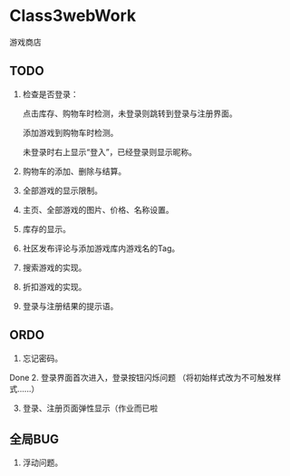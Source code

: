 # Class3webWork
游戏商店

## TODO
1. 检查是否登录：

    点击库存、购物车时检测，未登录则跳转到登录与注册界面。

    添加游戏到购物车时检测。

    未登录时右上显示“登入”，已经登录则显示昵称。

2. 购物车的添加、删除与结算。

3. 全部游戏的显示限制。

4. 主页、全部游戏的图片、价格、名称设置。

5. 库存的显示。

6. 社区发布评论与添加游戏库内游戏名的Tag。

7. 搜索游戏的实现。

8. 折扣游戏的实现。

9. 登录与注册结果的提示语。

## ORDO
1. 忘记密码。

Done
2. 登录界面首次进入，登录按钮闪烁问题 
（将初始样式改为不可触发样式......）

3. 登录、注册页面弹性显示（作业而已啦

## 全局BUG
1. 浮动问题。